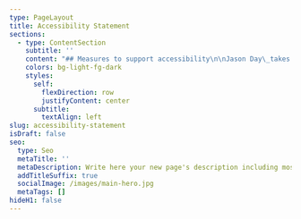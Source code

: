 ```yaml
---
type: PageLayout
title: Accessibility Statement
sections:
  - type: ContentSection
    subtitle: ''
    content: "## Measures to support accessibility\n\nJason Day\_takes the following measures to ensure accessibility of\_Jason Day:\n\n*   Include accessibility as part of our mission statement.\n\n*   Include accessibility throughout our internal policies.\n\n*   Integrate accessibility into our procurement practices.\n\n*   Appoint an accessibility officer and/or ombudsperson.\n\n*   Provide continual accessibility training for our staff.\n\n*   Assign clear accessibility goals and responsibilities.\n\n*   Employ formal accessibility quality assurance methods.\n\n## Conformance status\n\nThe\_[Web Content Accessibility Guidelines (WCAG)](https://www.w3.org/WAI/standards-guidelines/wcag/)\_defines requirements for designers and developers to improve accessibility for people with disabilities. It defines three levels of conformance: Level A, Level AA, and Level AAA.\_Jason Day\_is\_fully conformant\_with\_WCAG 2.1 level AA.\_Fully conformant\_means that\_the content fully conforms to the accessibility standard without any exceptions.\n\n## Feedback\n\nWe welcome your feedback on the accessibility of\_Jason Day. Please let us know if you encounter accessibility barriers on\_Jason Day:\n\n*   E-mail:\_<jasonbyday@outlook.com>\n\n## Technical specifications\n\nAccessibility of\_Jason Day\_relies on the following technologies to work with the particular combination of web browser and any assistive technologies or plugins installed on your computer:\n\n*   HTML\n\n*   WAI-ARIA\n\n*   CSS\n\n*   JavaScript\n\nThese technologies are relied upon for conformance with the accessibility standards used.\n\n## Limitations and alternatives\n\nDespite our best efforts to ensure accessibility of\_Jason Day\_, there may be some limitations. Below is a description of known limitations, and potential solutions. Please contact us if you observe an issue not listed below.\n\nKnown limitations for\_Jason Day:\n\n1.  **Comments from users**: because we cannot ensure the quality of contributions.\n\n## Assessment approach\n\nJason Day\_assessed the accessibility of\_Jason Day\_by the following approaches:\n\n*   Self-evaluation\n\n## Date\n\nThis statement was created on\_5 March 2025\_using the\_[W3C Accessibility Statement Generator Tool](https://www.w3.org/WAI/planning/statements/).\n"
    colors: bg-light-fg-dark
    styles:
      self:
        flexDirection: row
        justifyContent: center
      subtitle:
        textAlign: left
slug: accessibility-statement
isDraft: false
seo:
  type: Seo
  metaTitle: ''
  metaDescription: Write here your new page's description including most relevant keywords.
  addTitleSuffix: true
  socialImage: /images/main-hero.jpg
  metaTags: []
hideH1: false
---
```

